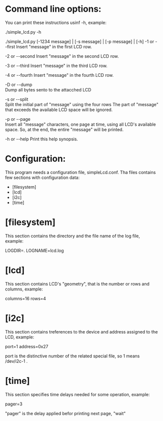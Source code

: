 Command line options:
======================

You can print these instructions usinf -h, example:

./simple_lcd.py -h


./simple_lcd.py [-1234 message] | [-s message] | [-p message] | [-h] 
-1 or --first 
        Insert "message" in the first LCD row.

-2 or --second 
        Insert "message" in the second LCD row.

-3 or --third 
        Insert "message" in the third LCD row.

-4 or --fourth 
        Insert "message" in the fourth LCD row.

-D or --dump   
        Dump all bytes sento to the attacched LCD 

-s or --split  
        Split the initial part of "message" using the four rows
        The part of "message" that exceeds  the available LCD space
        will be ignored.

-p or --page   
        Insert all "message" characters, one page at time, using
        all LCD's available space. So, at the end, the entire "message" will be printed.

-h or --help 
        Print this help synopsis.

Configuration:
==============

This program needs a configuration file,  simpleLcd.conf.
Tha files contains few sections with configuration data:

* [filesystem]
* [lcd]
* [i2c]
* [time]


[filesystem]
=============

This section contains the directory and the file name of the log file, example:

 LOGDIR=.
 LOGNAME=lcd.log

[lcd]
=====

This section contains LCD's  "geometry", that is the number or rows and columns, example:

 columns=16
 rows=4

[i2c]
======

This section contains treferences to the device and address assigned to the LCD, example:

 port=1
 address=0x27

port is the distinctive number of the related special file, so 1 means /dev/i2c-1 .

[time]
======

This section specifies time delays needed for some operation, example:

 pager=3

"pager" is the delay applied befor printing next page, "wait"

